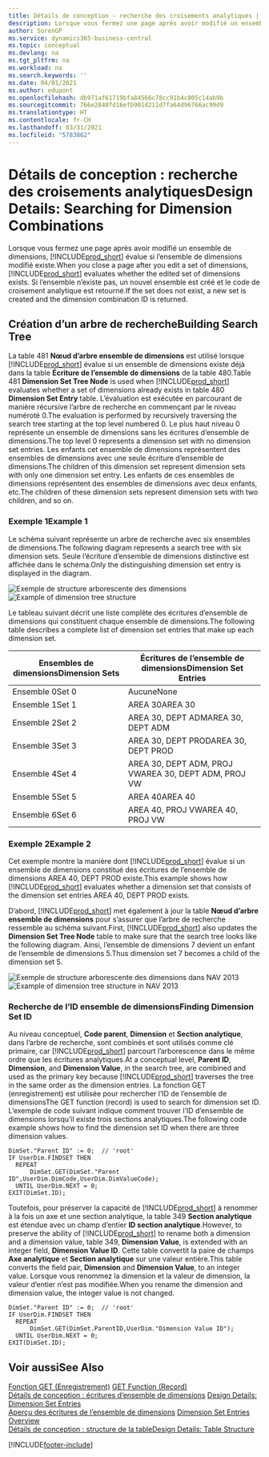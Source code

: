 ```yaml
---
title: Détails de conception - recherche des croisements analytiques | Microsoft Docs
description: Lorsque vous fermez une page après avoir modifié un ensemble de dimensions, Business Central évalue si l’ensemble de dimensions modifié existe. Si l’ensemble n’existe pas, un nouvel ensemble est créé et le code de croisement analytique est retourné.
author: SorenGP
ms.service: dynamics365-business-central
ms.topic: conceptual
ms.devlang: na
ms.tgt_pltfrm: na
ms.workload: na
ms.search.keywords: ''
ms.date: 04/01/2021
ms.author: edupont
ms.openlocfilehash: db971af61719bfa84566c78cc91b4c805c14ab9b
ms.sourcegitcommit: 766e2840fd16efb901d211d7fa64d96766ac99d9
ms.translationtype: HT
ms.contentlocale: fr-CH
ms.lasthandoff: 03/31/2021
ms.locfileid: "5783862"
---
```

# <a name="design-details-searching-for-dimension-combinations"></a><span data-ttu-id="9848b-104">Détails de conception : recherche des croisements analytiques</span><span class="sxs-lookup"><span data-stu-id="9848b-104">Design Details: Searching for Dimension Combinations</span></span>
<span data-ttu-id="9848b-105">Lorsque vous fermez une page après avoir modifié un ensemble de dimensions, [!INCLUDE[prod_short](includes/prod_short.md)] évalue si l’ensemble de dimensions modifié existe.</span><span class="sxs-lookup"><span data-stu-id="9848b-105">When you close a page after you edit a set of dimensions, [!INCLUDE[prod_short](includes/prod_short.md)] evaluates whether the edited set of dimensions exists.</span></span> <span data-ttu-id="9848b-106">Si l’ensemble n’existe pas, un nouvel ensemble est créé et le code de croisement analytique est retourné.</span><span class="sxs-lookup"><span data-stu-id="9848b-106">If the set does not exist, a new set is created and the dimension combination ID is returned.</span></span>  

## <a name="building-search-tree"></a><span data-ttu-id="9848b-107">Création d’un arbre de recherche</span><span class="sxs-lookup"><span data-stu-id="9848b-107">Building Search Tree</span></span>  
 <span data-ttu-id="9848b-108">La table 481 **Nœud d’arbre ensemble de dimensions** est utilisé lorsque [!INCLUDE[prod_short](includes/prod_short.md)] évalue si un ensemble de dimensions existe déjà dans la table **Écriture de l’ensemble de dimensions** de la table 480.</span><span class="sxs-lookup"><span data-stu-id="9848b-108">Table 481 **Dimension Set Tree Node** is used when [!INCLUDE[prod_short](includes/prod_short.md)] evaluates whether a set of dimensions already exists in table 480 **Dimension Set Entry** table.</span></span> <span data-ttu-id="9848b-109">L’évaluation est exécutée en parcourant de manière récursive l’arbre de recherche en commençant par le niveau numéroté 0.</span><span class="sxs-lookup"><span data-stu-id="9848b-109">The evaluation is performed by recursively traversing the search tree starting at the top level numbered 0.</span></span> <span data-ttu-id="9848b-110">Le plus haut niveau 0 représente un ensemble de dimensions sans les écritures d’ensemble de dimensions.</span><span class="sxs-lookup"><span data-stu-id="9848b-110">The top level 0 represents a dimension set with no dimension set entries.</span></span> <span data-ttu-id="9848b-111">Les enfants cet ensemble de dimensions représentent des ensembles de dimensions avec une seule écriture d’ensemble de dimensions.</span><span class="sxs-lookup"><span data-stu-id="9848b-111">The children of this dimension set represent dimension sets with only one dimension set entry.</span></span> <span data-ttu-id="9848b-112">Les enfants de ces ensembles de dimensions représentent des ensembles de dimensions avec deux enfants, etc.</span><span class="sxs-lookup"><span data-stu-id="9848b-112">The children of these dimension sets represent dimension sets with two children, and so on.</span></span>  

### <a name="example-1"></a><span data-ttu-id="9848b-113">Exemple 1</span><span class="sxs-lookup"><span data-stu-id="9848b-113">Example 1</span></span>  
 <span data-ttu-id="9848b-114">Le schéma suivant représente un arbre de recherche avec six ensembles de dimensions.</span><span class="sxs-lookup"><span data-stu-id="9848b-114">The following diagram represents a search tree with six dimension sets.</span></span> <span data-ttu-id="9848b-115">Seule l’écriture d’ensemble de dimensions distinctive est affichée dans le schéma.</span><span class="sxs-lookup"><span data-stu-id="9848b-115">Only the distinguishing dimension set entry is displayed in the diagram.</span></span>  

 <span data-ttu-id="9848b-116">![Exemple de structure arborescente des dimensions](media/nav2013_dimension_tree.png "Exemple de structure arborescente des dimensions")</span><span class="sxs-lookup"><span data-stu-id="9848b-116">![Example of dimension tree structure](media/nav2013_dimension_tree.png "Example of dimension tree structure")</span></span>  

 <span data-ttu-id="9848b-117">Le tableau suivant décrit une liste complète des écritures d’ensemble de dimensions qui constituent chaque ensemble de dimensions.</span><span class="sxs-lookup"><span data-stu-id="9848b-117">The following table describes a complete list of dimension set entries that make up each dimension set.</span></span>  

|<span data-ttu-id="9848b-118">Ensembles de dimensions</span><span class="sxs-lookup"><span data-stu-id="9848b-118">Dimension Sets</span></span>|<span data-ttu-id="9848b-119">Écritures de l’ensemble de dimensions</span><span class="sxs-lookup"><span data-stu-id="9848b-119">Dimension Set Entries</span></span>|  
|--------------------|---------------------------|  
|<span data-ttu-id="9848b-120">Ensemble 0</span><span class="sxs-lookup"><span data-stu-id="9848b-120">Set 0</span></span>|<span data-ttu-id="9848b-121">Aucune</span><span class="sxs-lookup"><span data-stu-id="9848b-121">None</span></span>|  
|<span data-ttu-id="9848b-122">Ensemble 1</span><span class="sxs-lookup"><span data-stu-id="9848b-122">Set 1</span></span>|<span data-ttu-id="9848b-123">AREA 30</span><span class="sxs-lookup"><span data-stu-id="9848b-123">AREA 30</span></span>|  
|<span data-ttu-id="9848b-124">Ensemble 2</span><span class="sxs-lookup"><span data-stu-id="9848b-124">Set 2</span></span>|<span data-ttu-id="9848b-125">AREA 30, DEPT ADM</span><span class="sxs-lookup"><span data-stu-id="9848b-125">AREA 30, DEPT ADM</span></span>|  
|<span data-ttu-id="9848b-126">Ensemble 3</span><span class="sxs-lookup"><span data-stu-id="9848b-126">Set 3</span></span>|<span data-ttu-id="9848b-127">AREA 30, DEPT PROD</span><span class="sxs-lookup"><span data-stu-id="9848b-127">AREA 30, DEPT PROD</span></span>|  
|<span data-ttu-id="9848b-128">Ensemble 4</span><span class="sxs-lookup"><span data-stu-id="9848b-128">Set 4</span></span>|<span data-ttu-id="9848b-129">AREA 30, DEPT ADM, PROJ VW</span><span class="sxs-lookup"><span data-stu-id="9848b-129">AREA 30, DEPT ADM, PROJ VW</span></span>|  
|<span data-ttu-id="9848b-130">Ensemble 5</span><span class="sxs-lookup"><span data-stu-id="9848b-130">Set 5</span></span>|<span data-ttu-id="9848b-131">AREA 40</span><span class="sxs-lookup"><span data-stu-id="9848b-131">AREA 40</span></span>|  
|<span data-ttu-id="9848b-132">Ensemble 6</span><span class="sxs-lookup"><span data-stu-id="9848b-132">Set 6</span></span>|<span data-ttu-id="9848b-133">AREA 40, PROJ VW</span><span class="sxs-lookup"><span data-stu-id="9848b-133">AREA 40, PROJ VW</span></span>|  

### <a name="example-2"></a><span data-ttu-id="9848b-134">Exemple 2</span><span class="sxs-lookup"><span data-stu-id="9848b-134">Example 2</span></span>  
 <span data-ttu-id="9848b-135">Cet exemple montre la manière dont [!INCLUDE[prod_short](includes/prod_short.md)] évalue si un ensemble de dimensions constitué des écritures de l’ensemble de dimensions AREA 40, DEPT PROD existe.</span><span class="sxs-lookup"><span data-stu-id="9848b-135">This example shows how [!INCLUDE[prod_short](includes/prod_short.md)] evaluates whether a dimension set that consists of the dimension set entries AREA 40, DEPT PROD exists.</span></span>  

 <span data-ttu-id="9848b-136">D’abord, [!INCLUDE[prod_short](includes/prod_short.md)] met également à jour la table **Nœud d’arbre ensemble de dimensions** pour s’assurer que l’arbre de recherche ressemble au schéma suivant.</span><span class="sxs-lookup"><span data-stu-id="9848b-136">First, [!INCLUDE[prod_short](includes/prod_short.md)] also updates the **Dimension Set Tree Node** table to make sure that the search tree looks like the following diagram.</span></span> <span data-ttu-id="9848b-137">Ainsi, l’ensemble de dimensions 7 devient un enfant de l’ensemble de dimensions 5.</span><span class="sxs-lookup"><span data-stu-id="9848b-137">Thus dimension set 7 becomes a child of the dimension set 5.</span></span>  

 <span data-ttu-id="9848b-138">![Exemple de structure arborescente des dimensions dans NAV 2013](media/nav2013_dimension_tree_example2.png "Exemple de structure arborescente des dimensions dans NAV 2013")</span><span class="sxs-lookup"><span data-stu-id="9848b-138">![Example of dimension tree structure in NAV 2013](media/nav2013_dimension_tree_example2.png "Example of dimension tree structure in NAV 2013")</span></span>  

### <a name="finding-dimension-set-id"></a><span data-ttu-id="9848b-139">Recherche de l’ID ensemble de dimensions</span><span class="sxs-lookup"><span data-stu-id="9848b-139">Finding Dimension Set ID</span></span>  
 <span data-ttu-id="9848b-140">Au niveau conceptuel, **Code parent**, **Dimension** et **Section analytique**, dans l’arbre de recherche, sont combinés et sont utilisés comme clé primaire, car [!INCLUDE[prod_short](includes/prod_short.md)] parcourt l’arborescence dans le même ordre que les écritures analytiques.</span><span class="sxs-lookup"><span data-stu-id="9848b-140">At a conceptual level, **Parent ID**, **Dimension**, and **Dimension Value**, in the search tree, are combined and used as the primary key because [!INCLUDE[prod_short](includes/prod_short.md)] traverses the tree in the same order as the dimension entries.</span></span> <span data-ttu-id="9848b-141">La fonction GET (enregistrement) est utilisée pour rechercher l’ID de l’ensemble de dimensions</span><span class="sxs-lookup"><span data-stu-id="9848b-141">The GET function (record) is used to search for dimension set ID.</span></span> <span data-ttu-id="9848b-142">L’exemple de code suivant indique comment trouver l’ID d’ensemble de dimensions lorsqu’il existe trois sections analytiques.</span><span class="sxs-lookup"><span data-stu-id="9848b-142">The following code example shows how to find the dimension set ID when there are three dimension values.</span></span>  

```  
DimSet."Parent ID" := 0;  // 'root'  
IF UserDim.FINDSET THEN  
  REPEAT  
      DimSet.GET(DimSet."Parent ID",UserDim.DimCode,UserDim.DimValueCode);  
  UNTIL UserDim.NEXT = 0;  
EXIT(DimSet.ID);  

```  

<span data-ttu-id="9848b-143">Toutefois, pour préserver la capacité de [!INCLUDE[prod_short](includes/prod_short.md)] à renommer à la fois un axe et une section analytique, la table 349 **Section analytique** est étendue avec un champ d’entier **ID section analytique**.</span><span class="sxs-lookup"><span data-stu-id="9848b-143">However, to preserve the ability of [!INCLUDE[prod_short](includes/prod_short.md)] to rename both a dimension and a dimension value, table 349, **Dimension Value**, is extended with an integer field, **Dimension Value ID**.</span></span> <span data-ttu-id="9848b-144">Cette table convertit la paire de champs **Axe analytique** et **Section analytique** sur une valeur entière.</span><span class="sxs-lookup"><span data-stu-id="9848b-144">This table converts the field pair, **Dimension** and **Dimension Value**, to an integer value.</span></span> <span data-ttu-id="9848b-145">Lorsque vous renommez la dimension et la valeur de dimension, la valeur d’entier n’est pas modifiée.</span><span class="sxs-lookup"><span data-stu-id="9848b-145">When you rename the dimension and dimension value, the integer value is not changed.</span></span>  

```  
DimSet."Parent ID" := 0;  // 'root'  
IF UserDim.FINDSET THEN  
  REPEAT  
      DimSet.GET(DimSet.ParentID,UserDim."Dimension Value ID");  
  UNTIL UserDim.NEXT = 0;  
EXIT(DimSet.ID);  

```  

## <a name="see-also"></a><span data-ttu-id="9848b-146">Voir aussi</span><span class="sxs-lookup"><span data-stu-id="9848b-146">See Also</span></span>

 <span data-ttu-id="9848b-147">[Fonction GET (Enregistrement)](/dynamics-nav/GET-Function--Record-)  </span><span class="sxs-lookup"><span data-stu-id="9848b-147">[GET Function (Record)](/dynamics-nav/GET-Function--Record-)  </span></span>  
 <span data-ttu-id="9848b-148">[Détails de conception : écritures d’ensemble de dimensions](design-details-dimension-set-entries.md) </span><span class="sxs-lookup"><span data-stu-id="9848b-148">[Design Details: Dimension Set Entries](design-details-dimension-set-entries.md) </span></span>  
 <span data-ttu-id="9848b-149">[Aperçu des écritures de l’ensemble de dimensions](design-details-dimension-set-entries-overview.md) </span><span class="sxs-lookup"><span data-stu-id="9848b-149">[Dimension Set Entries Overview](design-details-dimension-set-entries-overview.md) </span></span>  
 [<span data-ttu-id="9848b-150">Détails de conception : structure de la table</span><span class="sxs-lookup"><span data-stu-id="9848b-150">Design Details: Table Structure</span></span>](design-details-table-structure.md)   
 


[!INCLUDE[footer-include](includes/footer-banner.md)]
